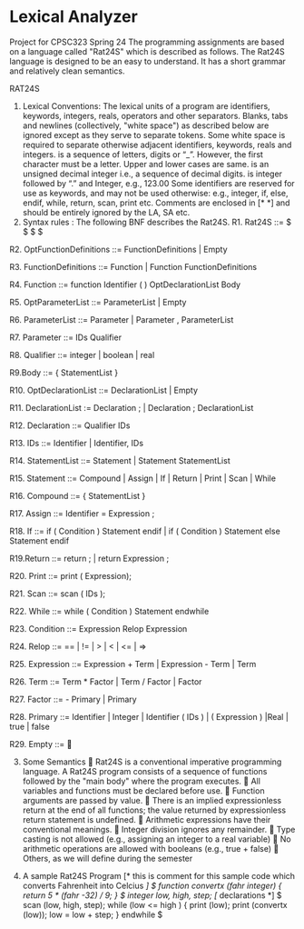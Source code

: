 # Lexical Analyzer
 

Project for CPSC323
Spring 24
The programming assignments are based on a language called "Rat24S" which is described as
follows. The Rat24S language is designed to be an easy to understand. It has a short grammar and relatively clean
semantics.

RAT24S
1) Lexical Conventions:
The lexical units of a program are identifiers, keywords, integers, reals, operators and other
separators. Blanks, tabs and newlines (collectively, "white space") as described below
are ignored except as they serve to separate tokens.
Some white space is required to separate otherwise adjacent identifiers, keywords, reals and integers.
<Identifier> is a sequence of letters, digits or “_”. However, the first character must be a letter. Upper and lower
cases are same.
<Integer> is an unsigned decimal integer i.e., a sequence of decimal digits.
<Real> is integer followed by “.” and Integer, e.g., 123.00
Some identifiers are reserved for use as keywords, and may not be used otherwise:
e.g., integer, if, else, endif, while, return, scan, print etc.
Comments are enclosed in [* *] and should be entirely ignored by the LA, SA etc.
2) Syntax rules : The following BNF describes the Rat24S.
R1. Rat24S ::= $ <OptFunctionDefinitions> $ <OptDeclarationList> $ <StatementList> $

R2. OptFunctionDefinitions ::= FunctionDefinitions | Empty

R3. FunctionDefinitions ::= Function | Function FunctionDefinitions

R4. Function ::= function Identifier ( <OptParameterList> ) OptDeclarationList Body

R5. OptParameterList ::= ParameterList | Empty

R6. ParameterList ::= Parameter | Parameter , ParameterList

R7. Parameter ::= IDs Qualifier

R8. Qualifier ::= integer | boolean | real

R9.Body ::= { StatementList }

R10. OptDeclarationList ::= DeclarationList | Empty

R11. DeclarationList := Declaration ; | Declaration ; DeclarationList

R12. Declaration ::= Qualifier IDs

R13. IDs ::= Identifier | Identifier, IDs

R14. StatementList ::= Statement | Statement StatementList

R15. Statement ::= Compound | Assign | If | Return | Print | Scan | While

R16. Compound ::= { StatementList }

R17. Assign ::= Identifier = Expression ;

R18. If ::= if ( Condition ) Statement endif | if ( Condition ) Statement else Statement endif

R19.Return ::= return ; | return Expression ;

R20. Print ::= print ( Expression);

R21. Scan ::= scan ( IDs );

R22. While ::= while ( Condition ) Statement endwhile

R23. Condition ::= Expression Relop Expression

R24. Relop ::= == | != | > | < | <= | =>

R25. Expression ::= Expression + Term | Expression - Term | Term

R26. Term ::= Term * Factor | Term / Factor | Factor

R27. Factor ::= - Primary | Primary

R28. Primary ::= Identifier | Integer | Identifier ( IDs ) | ( Expression ) |Real | true | false

R29. Empty ::= 


3) Some Semantics
 Rat24S is a conventional imperative programming language. A Rat24S program consists of a sequence of
functions followed by the "main body" where the program executes.
 All variables and functions must be declared before use.
 Function arguments are passed by value.
 There is an implied expressionless return at the end of all functions; the value returned by expressionless
return statement is undefined.
 Arithmetic expressions have their conventional meanings.
 Integer division ignores any remainder.
 Type casting is not allowed (e.g., assigning an integer to a real variable)
 No arithmetic operations are allowed with booleans (e.g., true + false)
 Others, as we will define during the semester

5) A sample Rat24S Program
[* this is comment for this sample code which
converts Fahrenheit into Celcius *]
$
function convertx (fahr integer)
{
return 5 * (fahr -32) / 9;
}
$
integer low, high, step; [* declarations *]
$
scan (low, high, step);
while (low <= high )
{ print (low);
print (convertx (low));
low = low + step;
}
endwhile
$
